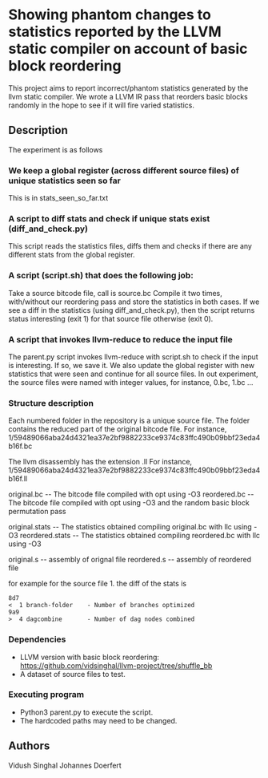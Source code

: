 # Showing phantom changes to statistics reported by the LLVM static compiler on account of basic block reordering

This project aims to report incorrect/phantom statistics generated by the llvm static compiler. 
We wrote a LLVM IR pass that reorders basic blocks randomly in the hope to see if it will fire varied statistics. 

## Description

The experiment is as follows

### We keep a global register (across different source files) of unique statistics seen so far

This is in stats_seen_so_far.txt

### A script to diff stats and check if unique stats exist (diff_and_check.py)

This script reads the statistics files, diffs them and checks if there are any 
different stats from the global register. 

### A script (script.sh) that does the following job:

Take a source bitcode file, call is source.bc 
Compile it two times, with/without our reordering pass and store the statistics in both cases. 
If we see a diff in the statistics (using diff_and_check.py), then the script returns status interesting
(exit 1) for that source file otherwise (exit 0).

### A script that invokes llvm-reduce to reduce the input file

The parent.py script invokes llvm-reduce with script.sh to check if the input is interesting.
If so, we save it. We also update the global register with new statistics that were seen 
and continue for all source files. 
In out experiment, the source files were named with integer values, for instance, 0.bc, 1.bc ...

### Structure description 

Each numbered folder in the repository is a unique source file. 
The folder contains the reduced part of the original bitcode file. 
For instance, 1/59489066aba24d4321ea37e2bf9882233ce9374c83ffc490b09bbf23eda4b16f.bc

The llvm disassembly has the extension .ll
For instance, 1/59489066aba24d4321ea37e2bf9882233ce9374c83ffc490b09bbf23eda4b16f.ll

original.bc -- The bitcode file compiled with opt using -O3 
reordered.bc -- The bitcode file compiled with opt using -O3 and the random basic block permutation pass

original.stats -- The statistics obtained compiling original.bc with llc using -O3 
reordered.stats -- The statistics obtained compiling reordered.bc with llc using -O3

original.s -- assembly of orignal file
reordered.s -- assembly of reordered file

for example for the source file 1. the diff of the stats is 

```
8d7
<  1 branch-folder    - Number of branches optimized
9a9
>  4 dagcombine       - Number of dag nodes combined
```

### Dependencies

* LLVM version with basic block reordering: https://github.com/vidsinghal/llvm-project/tree/shuffle_bb
* A dataset of source files to test. 

### Executing program

* Python3 parent.py to execute the script. 
* The hardcoded paths may need to be changed. 

## Authors

Vidush Singhal 
Johannes Doerfert